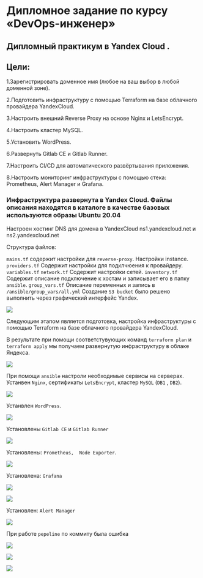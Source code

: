 # Дипломное задание по курсу «DevOps-инженер»

## Дипломный практикум в Yandex Cloud .

## Цели:

1.Зарегистрировать доменное имя (любое на ваш выбор в любой доменной зоне).

2.Подготовить инфраструктуру с помощью Terraform на базе облачного провайдера YandexCloud.

3.Настроить внешний Reverse Proxy на основе Nginx и LetsEncrypt.

4.Настроить кластер MySQL.

5.Установить WordPress.

6.Развернуть Gitlab CE и Gitlab Runner.

7.Настроить CI/CD для автоматического развёртывания приложения.

8.Настроить мониторинг инфраструктуры с помощью стека: Prometheus, Alert Manager и Grafana.

### Инфраструктура развернута в Yandex Cloud. Файлы описания находятся в каталоге в качестве базовых используются образы Ubuntu 20.04 

Настроен хостинг DNS для домена в YandexCloud ns1.yandexcloud.net и ns2.yandexcloud.net

Структура файлов:

```mains.tf``` содержит настройки для ```reverse-proxy```. Настройки instance.
```providers.tf``` Содержит настройки для подклчюения к провайдеру.
```variables.tf``` ```network.tf``` Содержит настройки сетей.
```inventory.tf``` Содержит описание подключение к хостам и записывает его в папку ```ansible```.
```group_vars.tf``` Описание переменных и запись в ```/ansible/group_vars/all.yml```
Создание ```S3 bucket``` было решено выполнить через графический интерфейс Yandex.

![](./kartinki2/1_domain.jpg)

Следующим этапом является подготовка, настройка инфраструктуры с помощью Terraform на базе облачного провайдера YandexCloud.

В результате при помощи соответстувующих команд ```terraform plan``` и  ```terraform apply``` мы получаем развернутую инфраструктуру в облаке Яндекса.

![](./kartinki2/2_servers.jpg)

При помощи ```ansible``` настроли необходимые сервисы на серверах. 
Устанвен ```Nginx```,  сертификаты ```LetsEncrypt```, кластер ```MySQL``` (```DB1``` , ```DB2```).

![](./kartinki2/letsencrypt_1.png)

Устанвлен ```WordPress```.

![](./kartinki2/wwwdavydoffsergeru.png)

Установлены ```Gitlab CE``` и ```Gitlab Runner```

![](./kartinki2/runner.jpg)

Установлены: ```Prometheus,  Node Exporter```.

![](./kartinki2/prometheus_up.png)

Установлена: ```Grafana```

![](./kartinki2/grafana_app.png)

![](./kartinki2/grafana_all2.png)

Установлен: ```Alert Manager```

![](./kartinki2/alertmanager1.jpg)

При работе ```pepeline``` по коммиту была ошибка

![](./kartinki2/gitlab_vars.png)

![](./kartinki2/gitlab_script.jpg)

![](./kartinki2/appppp12.png)



